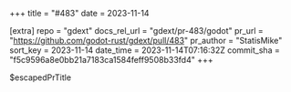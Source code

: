 +++
title = "#483"
date = 2023-11-14

[extra]
repo = "gdext"
docs_rel_url = "gdext/pr-483/godot"
pr_url = "https://github.com/godot-rust/gdext/pull/483"
pr_author = "StatisMike"
sort_key = 2023-11-14
date_time = 2023-11-14T07:16:32Z
commit_sha = "f5c9596a8e0bb21a7183ca1584feff9508b33fd4"
+++

$escapedPrTitle

